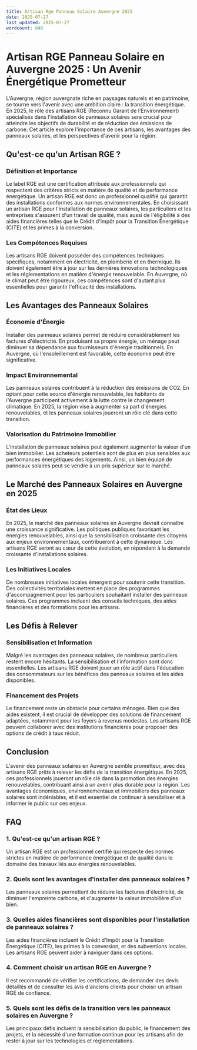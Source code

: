 ```yaml
---
title: Artisan Rge Panneau Solaire Auvergne 2025
date: 2025-07-27
last_updated: 2025-07-27
wordcount: 848
---
```


# Artisan RGE Panneau Solaire en Auvergne 2025 : Un Avenir Énergétique Prometteur

L'Auvergne, région auvergnate riche en paysages naturels et en patrimoine, se tourne vers l'avenir avec une ambition claire : la transition énergétique. En 2025, le rôle des artisans RGE (Reconnu Garant de l’Environnement) spécialisés dans l'installation de panneaux solaires sera crucial pour atteindre les objectifs de durabilité et de réduction des émissions de carbone. Cet article explore l'importance de ces artisans, les avantages des panneaux solaires, et les perspectives d'avenir pour la région.

## Qu'est-ce qu'un Artisan RGE ?

### Définition et Importance

Le label RGE est une certification attribuée aux professionnels qui respectent des critères stricts en matière de qualité et de performance énergétique. Un artisan RGE est donc un professionnel qualifié qui garantit des installations conformes aux normes environnementales. En choisissant un artisan RGE pour l'installation de panneaux solaires, les particuliers et les entreprises s'assurent d'un travail de qualité, mais aussi de l'éligibilité à des aides financières telles que le Crédit d'Impôt pour la Transition Énergétique (CITE) et les primes à la conversion.

### Les Compétences Requises

Les artisans RGE doivent posséder des compétences techniques spécifiques, notamment en électricité, en plomberie et en thermique. Ils doivent également être à jour sur les dernières innovations technologiques et les réglementations en matière d'énergie renouvelable. En Auvergne, où le climat peut être rigoureux, ces compétences sont d'autant plus essentielles pour garantir l'efficacité des installations.

## Les Avantages des Panneaux Solaires

### Économie d'Énergie

Installer des panneaux solaires permet de réduire considérablement les factures d'électricité. En produisant sa propre énergie, un ménage peut diminuer sa dépendance aux fournisseurs d'énergie traditionnels. En Auvergne, où l'ensoleillement est favorable, cette économie peut être significative.

### Impact Environnemental

Les panneaux solaires contribuent à la réduction des émissions de CO2. En optant pour cette source d'énergie renouvelable, les habitants de l'Auvergne participent activement à la lutte contre le changement climatique. En 2025, la région vise à augmenter sa part d'énergies renouvelables, et les panneaux solaires joueront un rôle clé dans cette transition.

### Valorisation du Patrimoine Immobilier

L'installation de panneaux solaires peut également augmenter la valeur d'un bien immobilier. Les acheteurs potentiels sont de plus en plus sensibles aux performances énergétiques des logements. Ainsi, un bien équipé de panneaux solaires peut se vendre à un prix supérieur sur le marché.

## Le Marché des Panneaux Solaires en Auvergne en 2025

### État des Lieux

En 2025, le marché des panneaux solaires en Auvergne devrait connaître une croissance significative. Les politiques publiques favorisant les énergies renouvelables, ainsi que la sensibilisation croissante des citoyens aux enjeux environnementaux, contribueront à cette dynamique. Les artisans RGE seront au cœur de cette évolution, en répondant à la demande croissante d'installations solaires.

### Les Initiatives Locales

De nombreuses initiatives locales émergent pour soutenir cette transition. Des collectivités territoriales mettent en place des programmes d'accompagnement pour les particuliers souhaitant installer des panneaux solaires. Ces programmes incluent des conseils techniques, des aides financières et des formations pour les artisans.

## Les Défis à Relever

### Sensibilisation et Information

Malgré les avantages des panneaux solaires, de nombreux particuliers restent encore hésitants. La sensibilisation et l'information sont donc essentielles. Les artisans RGE doivent jouer un rôle actif dans l'éducation des consommateurs sur les bénéfices des panneaux solaires et les aides disponibles.

### Financement des Projets

Le financement reste un obstacle pour certains ménages. Bien que des aides existent, il est crucial de développer des solutions de financement adaptées, notamment pour les foyers à revenus modestes. Les artisans RGE peuvent collaborer avec des institutions financières pour proposer des options de crédit à taux réduit.

## Conclusion

L'avenir des panneaux solaires en Auvergne semble prometteur, avec des artisans RGE prêts à relever les défis de la transition énergétique. En 2025, ces professionnels joueront un rôle clé dans la promotion des énergies renouvelables, contribuant ainsi à un avenir plus durable pour la région. Les avantages économiques, environnementaux et immobiliers des panneaux solaires sont indéniables, et il est essentiel de continuer à sensibiliser et à informer le public sur ces enjeux.

## FAQ

### 1. Qu'est-ce qu'un artisan RGE ?

Un artisan RGE est un professionnel certifié qui respecte des normes strictes en matière de performance énergétique et de qualité dans le domaine des travaux liés aux énergies renouvelables.

### 2. Quels sont les avantages d'installer des panneaux solaires ?

Les panneaux solaires permettent de réduire les factures d'électricité, de diminuer l'empreinte carbone, et d'augmenter la valeur immobilière d'un bien.

### 3. Quelles aides financières sont disponibles pour l'installation de panneaux solaires ?

Les aides financières incluent le Crédit d'Impôt pour la Transition Énergétique (CITE), les primes à la conversion, et des subventions locales. Les artisans RGE peuvent aider à naviguer dans ces options.

### 4. Comment choisir un artisan RGE en Auvergne ?

Il est recommandé de vérifier les certifications, de demander des devis détaillés et de consulter les avis d'anciens clients pour choisir un artisan RGE de confiance.

### 5. Quels sont les défis de la transition vers les panneaux solaires en Auvergne ?

Les principaux défis incluent la sensibilisation du public, le financement des projets, et la nécessité d'une formation continue pour les artisans afin de rester à jour sur les technologies et réglementations.